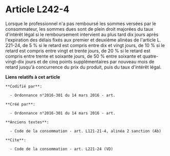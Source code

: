 # Article L242-4

Lorsque le professionnel n'a pas remboursé les sommes versées par le consommateur, les sommes dues sont de plein droit
majorées du taux d'intérêt légal si le remboursement intervient au plus tard dix jours après l'expiration des délais fixés
aux premier et deuxième alinéas de l'article L. 221-24, de 5 % si le retard est compris entre dix et vingt jours, de 10 % si
le retard est compris entre vingt et trente jours, de 20 % si le retard est compris entre trente et soixante jours, de 50 %
entre soixante et quatre-vingt-dix jours et de cinq points supplémentaires par nouveau mois de retard jusqu'à concurrence du
prix du produit, puis du taux d'intérêt légal.

**Liens relatifs à cet article**

	**Codifié par**:

	  - Ordonnance n°2016-301 du 14 mars 2016 - art.

	**Créé par**:

	  - Ordonnance n°2016-301 du 14 mars 2016 - art.

	**Anciens textes**:

	  - Code de la consommation - art. L121-21-4, alinéa 2 sanction (Ab)

	**Cite**:

	  - Code de la consommation - art. L221-24 (VD)

